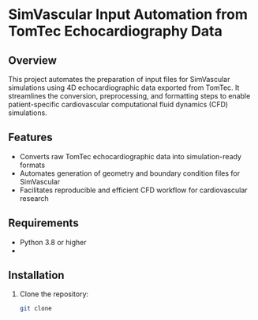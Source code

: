 # SimVascular Input Automation from TomTec Echocardiography Data

## Overview
This project automates the preparation of input files for SimVascular simulations using 4D echocardiographic data exported from TomTec. It streamlines the conversion, preprocessing, and formatting steps to enable patient-specific cardiovascular computational fluid dynamics (CFD) simulations.

## Features
- Converts raw TomTec echocardiographic data into simulation-ready formats
- Automates generation of geometry and boundary condition files for SimVascular
- Facilitates reproducible and efficient CFD workflow for cardiovascular research

## Requirements
- Python 3.8 or higher
- 

## Installation
1. Clone the repository:
   ```bash
   git clone
